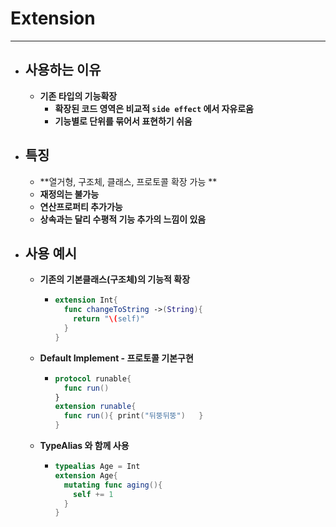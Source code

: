 # Extension

---

- ## 사용하는 이유

  - **기존 타입의 기능확장**
    - **확장된 코드 영역은 비교적 `side effect` 에서 자유로움**
    - **기능별로 단위를 묶어서 표현하기 쉬움**

- ## 특징

  - **열거형, 구조체, 클래스, 프로토콜 확장 가능 **
  - **재정의는 불가능**
  - **연산프로퍼티 추가가능**
  - **상속과는 달리 수평적 기능 추가의 느낌이 있음**

- ## 사용 예시

  - **기존의 기본클래스(구조체)의 기능적 확장**

    - ```swift
      extension Int{
        func changeToString ->(String){
          return "\(self)"
        }
      }
      ```

  - **Default Implement - 프로토콜 기본구현**

    - ```swift
      protocol runable{
        func run()
      }
      extension runable{
        func run(){	print("뒤뚱뒤뚱")	}
      }
      ```

  - **TypeAlias 와 함께 사용**

    - ```swift
      typealias Age = Int
      extension Age{
        mutating func aging(){
          self += 1
        }
      }
      ```





